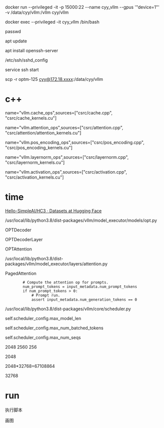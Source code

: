 docker run --privileged -it -p 15000:22 --name cyy_vllm --gpus '"device=1"'  -v /data/cyy/vllm:/vllm cyy/vllm

docker exec --privileged -it cyy_vllm /bin/bash 

passwd

apt update

apt install openssh-server

/etc/ssh/sshd_config

service ssh start

scp -r optm-125 cyy@172.18.xxxx:/data/cyy/vllm

# c++

name="vllm.cache_ops",sources=["csrc/cache.cpp", "csrc/cache_kernels.cu"]

name="vllm.attention_ops",sources=["csrc/attention.cpp", "csrc/attention/attention_kernels.cu"]

name="vllm.pos_encoding_ops",sources=["csrc/pos_encoding.cpp", "csrc/pos_encoding_kernels.cu"]

name="vllm.layernorm_ops",sources=["csrc/layernorm.cpp", "csrc/layernorm_kernels.cu"]

name="vllm.activation_ops",sources=["csrc/activation.cpp", "csrc/activation_kernels.cu"]

# time

[Hello-SimpleAI/HC3 · Datasets at Hugging Face](https://huggingface.co/datasets/Hello-SimpleAI/HC3/viewer/all/train?row=35)



/usr/local/lib/python3.8/dist-packages/vllm/model_executor/models/opt.py

OPTDecoder

OPTDecoderLayer

OPTAttention

/usr/local/lib/python3.8/dist-packages/vllm/model_executor/layers/attention.py

PagedAttention



```
        # Compute the attention op for prompts.
        num_prompt_tokens = input_metadata.num_prompt_tokens
        if num_prompt_tokens > 0:
            # Prompt run.
            assert input_metadata.num_generation_tokens == 0
```



/usr/local/lib/python3.8/dist-packages/vllm/core/scheduler.py

self.scheduler_config.max_model_len

self.scheduler_config.max_num_batched_tokens

self.scheduler_config.max_num_seqs

2048 2560 256



2048

2048*32768=67108864

32768

# run

执行脚本

画图
